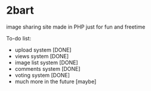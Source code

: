 # 2bart
image sharing site made in PHP just for fun and freetime

To-do list:
- upload system [DONE]
- views system [DONE]
- image list system [DONE]
- comments system [DONE]
- voting system [DONE]
- much more in the future [maybe]
